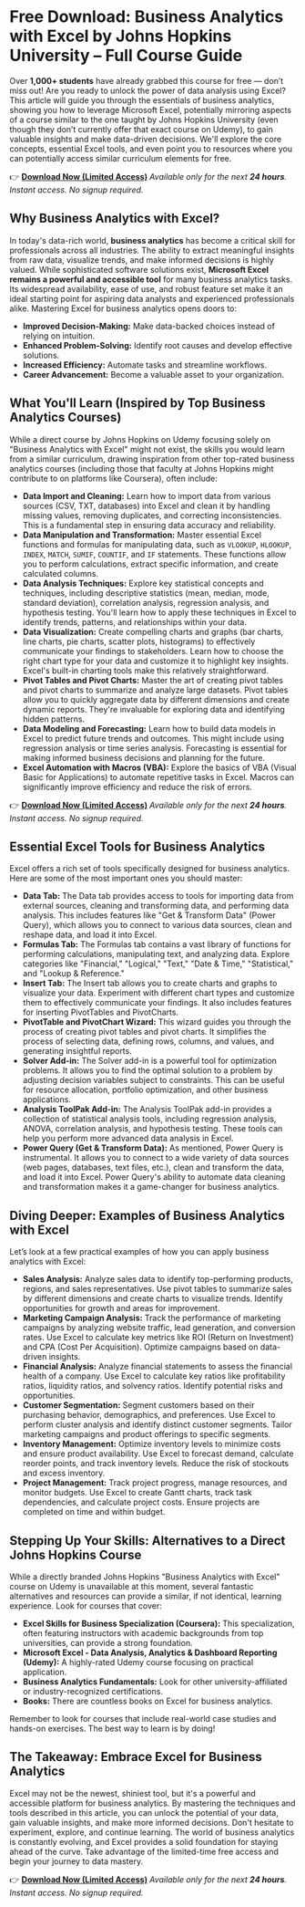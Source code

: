 # Free Download: Business Analytics with Excel by Johns Hopkins University – Full Course Guide

Over **1,000+ students** have already grabbed this course for free — don’t miss out! Are you ready to unlock the power of data analysis using Excel? This article will guide you through the essentials of business analytics, showing you how to leverage Microsoft Excel, potentially mirroring aspects of a course similar to the one taught by Johns Hopkins University (even though they don’t currently offer that exact course on Udemy), to gain valuable insights and make data-driven decisions.  We'll explore the core concepts, essential Excel tools, and even point you to resources where you can potentially access similar curriculum elements for free.

👉 **[Download Now (Limited Access)](https://udemywork.com/business-analytics-with-excel-johns-hopkins)**
_Available only for the next **24 hours**. Instant access. No signup required._

## Why Business Analytics with Excel?

In today's data-rich world, **business analytics** has become a critical skill for professionals across all industries.  The ability to extract meaningful insights from raw data, visualize trends, and make informed decisions is highly valued.  While sophisticated software solutions exist, **Microsoft Excel remains a powerful and accessible tool** for many business analytics tasks. Its widespread availability, ease of use, and robust feature set make it an ideal starting point for aspiring data analysts and experienced professionals alike. Mastering Excel for business analytics opens doors to:

*   **Improved Decision-Making:** Make data-backed choices instead of relying on intuition.
*   **Enhanced Problem-Solving:** Identify root causes and develop effective solutions.
*   **Increased Efficiency:** Automate tasks and streamline workflows.
*   **Career Advancement:** Become a valuable asset to your organization.

## What You'll Learn (Inspired by Top Business Analytics Courses)

While a direct course by Johns Hopkins on Udemy focusing solely on "Business Analytics with Excel" might not exist, the skills you would learn from a similar curriculum, drawing inspiration from other top-rated business analytics courses (including those that faculty at Johns Hopkins might contribute to on platforms like Coursera), often include:

*   **Data Import and Cleaning:**  Learn how to import data from various sources (CSV, TXT, databases) into Excel and clean it by handling missing values, removing duplicates, and correcting inconsistencies.  This is a fundamental step in ensuring data accuracy and reliability.
*   **Data Manipulation and Transformation:** Master essential Excel functions and formulas for manipulating data, such as `VLOOKUP`, `HLOOKUP`, `INDEX`, `MATCH`, `SUMIF`, `COUNTIF`, and `IF` statements. These functions allow you to perform calculations, extract specific information, and create calculated columns.
*   **Data Analysis Techniques:** Explore key statistical concepts and techniques, including descriptive statistics (mean, median, mode, standard deviation), correlation analysis, regression analysis, and hypothesis testing.  You'll learn how to apply these techniques in Excel to identify trends, patterns, and relationships within your data.
*   **Data Visualization:** Create compelling charts and graphs (bar charts, line charts, pie charts, scatter plots, histograms) to effectively communicate your findings to stakeholders.  Learn how to choose the right chart type for your data and customize it to highlight key insights. Excel's built-in charting tools make this relatively straightforward.
*   **Pivot Tables and Pivot Charts:**  Master the art of creating pivot tables and pivot charts to summarize and analyze large datasets.  Pivot tables allow you to quickly aggregate data by different dimensions and create dynamic reports. They're invaluable for exploring data and identifying hidden patterns.
*   **Data Modeling and Forecasting:**  Learn how to build data models in Excel to predict future trends and outcomes. This might include using regression analysis or time series analysis. Forecasting is essential for making informed business decisions and planning for the future.
*   **Excel Automation with Macros (VBA):**  Explore the basics of VBA (Visual Basic for Applications) to automate repetitive tasks in Excel.  Macros can significantly improve efficiency and reduce the risk of errors.

👉 **[Download Now (Limited Access)](https://udemywork.com/business-analytics-with-excel-johns-hopkins)**
_Available only for the next **24 hours**. Instant access. No signup required._

## Essential Excel Tools for Business Analytics

Excel offers a rich set of tools specifically designed for business analytics. Here are some of the most important ones you should master:

*   **Data Tab:** The Data tab provides access to tools for importing data from external sources, cleaning and transforming data, and performing data analysis. This includes features like "Get & Transform Data" (Power Query), which allows you to connect to various data sources, clean and reshape data, and load it into Excel.
*   **Formulas Tab:** The Formulas tab contains a vast library of functions for performing calculations, manipulating text, and analyzing data. Explore categories like "Financial," "Logical," "Text," "Date & Time," "Statistical," and "Lookup & Reference."
*   **Insert Tab:** The Insert tab allows you to create charts and graphs to visualize your data. Experiment with different chart types and customize them to effectively communicate your findings. It also includes features for inserting PivotTables and PivotCharts.
*   **PivotTable and PivotChart Wizard:** This wizard guides you through the process of creating pivot tables and pivot charts. It simplifies the process of selecting data, defining rows, columns, and values, and generating insightful reports.
*   **Solver Add-in:** The Solver add-in is a powerful tool for optimization problems. It allows you to find the optimal solution to a problem by adjusting decision variables subject to constraints. This can be useful for resource allocation, portfolio optimization, and other business applications.
*   **Analysis ToolPak Add-in:** The Analysis ToolPak add-in provides a collection of statistical analysis tools, including regression analysis, ANOVA, correlation analysis, and hypothesis testing. These tools can help you perform more advanced data analysis in Excel.
*   **Power Query (Get & Transform Data):** As mentioned, Power Query is instrumental.  It allows you to connect to a wide variety of data sources (web pages, databases, text files, etc.), clean and transform the data, and load it into Excel. Power Query's ability to automate data cleaning and transformation makes it a game-changer for business analytics.

## Diving Deeper: Examples of Business Analytics with Excel

Let’s look at a few practical examples of how you can apply business analytics with Excel:

*   **Sales Analysis:** Analyze sales data to identify top-performing products, regions, and sales representatives.  Use pivot tables to summarize sales by different dimensions and create charts to visualize trends.  Identify opportunities for growth and areas for improvement.
*   **Marketing Campaign Analysis:** Track the performance of marketing campaigns by analyzing website traffic, lead generation, and conversion rates.  Use Excel to calculate key metrics like ROI (Return on Investment) and CPA (Cost Per Acquisition).  Optimize campaigns based on data-driven insights.
*   **Financial Analysis:**  Analyze financial statements to assess the financial health of a company.  Use Excel to calculate key ratios like profitability ratios, liquidity ratios, and solvency ratios.  Identify potential risks and opportunities.
*   **Customer Segmentation:**  Segment customers based on their purchasing behavior, demographics, and preferences.  Use Excel to perform cluster analysis and identify distinct customer segments.  Tailor marketing campaigns and product offerings to specific segments.
*   **Inventory Management:**  Optimize inventory levels to minimize costs and ensure product availability.  Use Excel to forecast demand, calculate reorder points, and track inventory levels.  Reduce the risk of stockouts and excess inventory.
*   **Project Management:** Track project progress, manage resources, and monitor budgets.  Use Excel to create Gantt charts, track task dependencies, and calculate project costs.  Ensure projects are completed on time and within budget.

## Stepping Up Your Skills: Alternatives to a Direct Johns Hopkins Course

While a directly branded Johns Hopkins "Business Analytics with Excel" course on Udemy is unavailable at this moment, several fantastic alternatives and resources can provide a similar, if not identical, learning experience. Look for courses that cover:

*   **Excel Skills for Business Specialization (Coursera):** This specialization, often featuring instructors with academic backgrounds from top universities, can provide a strong foundation.
*   **Microsoft Excel - Data Analysis, Analytics & Dashboard Reporting (Udemy):** A highly-rated Udemy course focusing on practical application.
*   **Business Analytics Fundamentals:** Look for other university-affiliated or industry-recognized certifications.
*   **Books:** There are countless books on Excel for business analytics.

Remember to look for courses that include real-world case studies and hands-on exercises. The best way to learn is by doing!

## The Takeaway: Embrace Excel for Business Analytics

Excel may not be the newest, shiniest tool, but it's a powerful and accessible platform for business analytics. By mastering the techniques and tools described in this article, you can unlock the potential of your data, gain valuable insights, and make more informed decisions. Don't hesitate to experiment, explore, and continue learning. The world of business analytics is constantly evolving, and Excel provides a solid foundation for staying ahead of the curve. Take advantage of the limited-time free access and begin your journey to data mastery.

👉 **[Download Now (Limited Access)](https://udemywork.com/business-analytics-with-excel-johns-hopkins)**
_Available only for the next **24 hours**. Instant access. No signup required._
